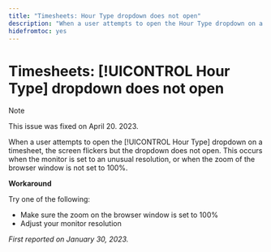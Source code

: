 ```yaml
---
title: "Timesheets: Hour Type dropdown does not open"
description: "When a user attempts to open the Hour Type dropdown on a timesheet, the screen flickers but the dropdown does not open. This occurs when the monitor is set to an unusual resolution, or when the zoom of the browser window is not set to 100%."
hidefromtoc: yes
---
```


# Timesheets: [!UICONTROL Hour Type] dropdown does not open

>[!NOTE]
>
>This issue was fixed on April 20. 2023.

When a user attempts to open the [!UICONTROL Hour Type] dropdown on a timesheet, the screen flickers but the dropdown does not open. This occurs when the monitor is set to an unusual resolution, or when the zoom of the browser window is not set to 100%.

**Workaround**

Try one of the following:

* Make sure the zoom on the browser window is set to 100%
* Adjust your monitor resolution

_First reported on January 30, 2023._

